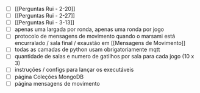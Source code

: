 - [ ] [[Perguntas Rui - 2-20]]
- [ ] [[Perguntas Rui - 2-27]]
- [ ] [[Perguntas Rui - 3-13]]
- [ ] apenas uma largada por ronda, apenas uma ronda por jogo
- [ ] protocolo de mensagens de movimento quando o marsami está encurralado / sala final / exaustão em [[Mensagens de Movimento]]
- [ ] todas as camadas de python usam obrigatoriamente mqtt
- [ ] quantidade de salas e numero de gatilhos por sala para cada jogo (10 x 3)
- [ ] instruções / configs para lançar os executáveis
- [ ] página Coleções MongoDB
- [ ] página mensagens de movimento
